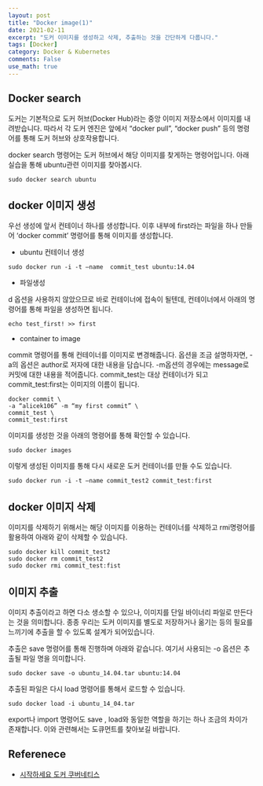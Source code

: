 ```yaml
---
layout: post
title: "Docker image(1)"
date: 2021-02-11
excerpt: "도커 이미지를 생성하고 삭제, 추출하는 것을 간단하게 다룹니다."
tags: [Docker]
category: Docker & Kubernetes
comments: False
use_math: true
---
```


## Docker search
도커는 기본적으로 도커 허브(Docker Hub)라는 중앙 이미지 저장소에서 이미지를 내려받습니다. 따라서 각 도커 엔진은 앞에서 “docker pull”, “docker push” 등의 명령어를 통해 도커 허브와 상호작용합니다.

docker search 명령어는 도커 허브에서 해당 이미지를 찾게하는 명령어입니다. 아래 실습을 통해 ubuntu관련 이미지를 찾아봅시다.
~~~
sudo docker search ubuntu
~~~

## docker 이미지 생성
우선 생성에 앞서 컨테이너 하나를 생성합니다. 이후 내부에 first라는 파일을 하나 만들어 ‘docker commit’ 명령어를 통해 이미지를 생성합니다.

* ubuntu 컨테이너 생성

~~~
sudo docker run -i -t —name  commit_test ubuntu:14.04
~~~

* 파일생성

d 옵션을 사용하지 않았으므로 바로 컨테이너에 접속이 될텐데, 컨테이너에서 아래의 명령어를 통해 파일을 생성하면 됩니다.

~~~
echo test_first! >> first
~~~

* container to image

commit 명령어를 통해 컨테이너를 이미지로 변경해줍니다. 옵션을 조금 설명하자면, -a의 옵션은 author로 저자에 대한 내용을 담습니다.
-m옵션의 경우에는 message로 커밋에 대한 내용을 적어줍니다. commit_test는 대상 컨테이너가 되고 commit_test:first는 이미지의 이름이 됩니다.

~~~
docker commit \
-a “alicek106” -m “my first commit” \
commit_test \
commit_test:first
~~~

이미지를 생성한 것을 아래의 명령어를 통해 확인할 수 있습니다.
~~~
sudo docker images
~~~

이렇게 생성된 이미지를 통해 다시 새로운 도커 컨테이너를 만들 수도 있습니다.
~~~
sudo docker run -i -t —name commit_test2 commit_test:first
~~~

## docker 이미지 삭제
이미지를 삭제하기 위해서는 해당 이미지를 이용하는 컨테이너를 삭제하고 rmi명령어를 활용하여 아래와 같이 삭제할 수 있습니다.

~~~
sudo docker kill commit_test2
sudo docker rm commit_test2
sudo docker rmi commit_test:fist
~~~

## 이미지 추출
이미지 추출이라고 하면 다소 생소할 수 있으나, 이미지를 단일 바이너리 파일로 만든다는 것을 의미합니다. 종종 우리는 도커 이미지를 별도로 저장하거나 옮기는 등의 필요를 느끼기에 추출을 할 수 있도록 설계가 되어있습니다.

추출은 save 명령어를 통해 진행하며 아래와 같습니다. 여기서 사용되는 -o 옵션은 추출될 파일 명을 의미합니다.
~~~
sudo docker save -o ubuntu_14.04.tar ubuntu:14.04
~~~

추출된 파일은 다시 load 명령어를 통해서 로드할 수 있습니다. 
~~~
sudo docker load -i ubuntu_14_04.tar
~~~

export나 import 명령어도 save , load와 동일한 역할을 하기는 하나 조금의 차이가 존재합니다. 이와 관련해서는 도큐먼트를 찾아보길 바랍니다.

## Referenece
* [시작하세요 도커 쿠버네티스](http://www.yes24.com/Product/Goods/93765519)
